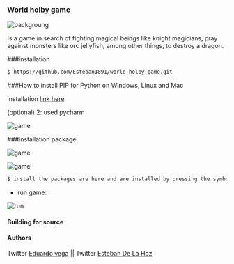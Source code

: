 ### World holby game

![backgroung](https://scontent.fbaq1-1.fna.fbcdn.net/v/t1.0-9/104347214_816170568910316_3697542306643646489_n.jpg?_nc_cat=108&_nc_sid=730e14&_nc_oc=AQk_hOIFTTEL-1R7gtzGZjZ881-LAsP7hLf4b2iMDgMvTYf6nVlJ7cCaL3aZLccdQZA&_nc_ht=scontent.fbaq1-1.fna&oh=74d24889ae777020376f7c1dfc57f3da&oe=5F0ED888)

Is a game in search of fighting
magical beings like knight magicians,
pray against monsters like orc jellyfish,
among other things, to destroy a dragon.

###installation
```sh
$ https://github.com/Esteban1891/world_holby_game.git
```

###How to install PIP for Python on Windows, Linux and Mac

installation [link here](https://twitter.com/eduardo_vega04)

(optional) 2: used pycharm

![game](https://scontent.fbaq1-1.fna.fbcdn.net/v/t1.0-9/105285437_816163665577673_8412092851773378510_n.jpg?_nc_cat=108&_nc_sid=730e14&_nc_oc=AQmiWJc8ildKqksD6xAxK9LORVsLXWDF3oQIpNqq89UOZJeFyih5wj4qsimaJ2KDFwA&_nc_ht=scontent.fbaq1-1.fna&oh=05664feac7e1edde54dc9d65c0e40a01&oe=5F12504C)

###installation package

![game](https://scontent.fbaq1-1.fna.fbcdn.net/v/t1.0-9/104433915_816166365577403_4758883099810354599_n.jpg?_nc_cat=110&_nc_sid=730e14&_nc_oc=AQmeLtDnmhRhj_hXyLsIhzg40d3BrQtfQQ3OtlP7fJCvxqU3jccJ7Y9FNAG6zKvOb5g&_nc_ht=scontent.fbaq1-1.fna&oh=6ac352b746b6b52980ff46dc46a939fd&oe=5F11A027)

![game](https://scontent.fbaq1-1.fna.fbcdn.net/v/t1.0-9/82615299_816168165577223_5355032288958361371_o.jpg?_nc_cat=101&_nc_sid=730e14&_nc_oc=AQlpsQpeJqSbuyRlO5XnxiXaXVsZdzUDO0faMEwbWR3mJAGSd-k_PW0fNvDHXXgamd0&_nc_ht=scontent.fbaq1-1.fna&oh=4e0933db150385aafa4cefafc0b56c2b&oe=5F0FCB61)

```sh
$ install the packages are here and are installed by pressing the symbol sum
```

* run game:

![run](https://scontent.fbaq1-1.fna.fbcdn.net/v/t1.0-9/103558366_816173675576672_70389612728242123_n.jpg?_nc_cat=104&_nc_sid=730e14&_nc_oc=AQm9hKwVG2H9SGeNZgqFtfMuIo59kNtYxZScOXSZwkw4mivOoP4e1Y-mFQeU0G8ybuE&_nc_ht=scontent.fbaq1-1.fna&oh=219731760982a10d1d24f5ec15fd5522&oe=5F10F653)
#### Building for source



#### Authors

Twitter [Eduardo vega](https://twitter.com/eduardo_vega04) || Twitter [Esteban De La Hoz](https://twitter.com/Esteban18911)